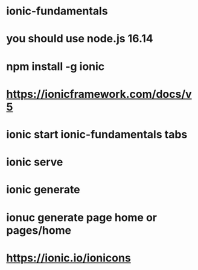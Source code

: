 # ionic-fundamentals
# you should use node.js 16.14
# npm install -g ionic
# https://ionicframework.com/docs/v5
# ionic start ionic-fundamentals tabs
# ionic serve

# ionic generate 
# ionuc generate page home or pages/home
# https://ionic.io/ionicons
